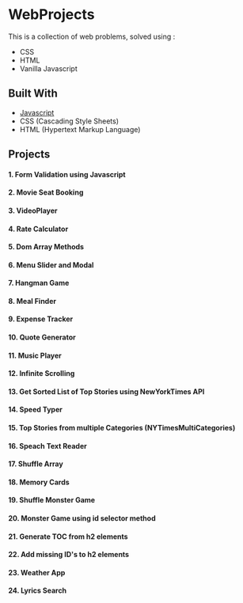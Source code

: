 # WebProjects

This is a collection of web problems, solved using :
 * CSS
 * HTML
 * Vanilla Javascript

## Built With

* [Javascript](MDNdeveloper.mozilla.org)
* CSS (Cascading Style Sheets)
* HTML (Hypertext Markup Language)

## Projects

#### 1. Form Validation using Javascript
#### 2. Movie Seat Booking
#### 3. VideoPlayer
#### 4. Rate Calculator
#### 5. Dom Array  Methods
#### 6. Menu Slider and Modal
#### 7. Hangman Game
#### 8. Meal Finder
#### 9. Expense Tracker
#### 10. Quote Generator
#### 11. Music Player
#### 12. Infinite Scrolling
#### 13. Get Sorted List of Top Stories using NewYorkTimes API
#### 14. Speed Typer
#### 15. Top Stories from multiple Categories (NYTimesMultiCategories)
#### 16. Speach Text Reader
#### 17. Shuffle Array
#### 18. Memory Cards
#### 19. Shuffle Monster Game
#### 20. Monster Game using id selector method
#### 21. Generate TOC from h2 elements
#### 22. Add missing ID's to h2 elements
#### 23. Weather App
#### 24. Lyrics Search
